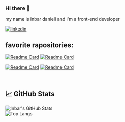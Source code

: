 ### Hi there 👋
my name is inbar danieli and i'm a front-end developer

<a href="https://www.linkedin.com/in/inbar-danieli" target="_blank">
<img src=https://img.shields.io/badge/linkedin-%231E77B5.svg?&style=for-the-badge&logo=linkedin&logoColor=white alt=linkedin />
</a>  


<br/>


## favorite rapositories:

[![Readme Card](https://github-readme-stats.vercel.app/api/pin/?username=InbarDanieli&repo=card-game)](https://github.com/InbarDanieli/card-game)
[![Readme Card](https://github-readme-stats.vercel.app/api/pin/?username=Pull-Request-Community&repo=pull-request-community-website)](https://github.com/Pull-Request-Community/pull-request-community-website)

[![Readme Card](https://github-readme-stats.vercel.app/api/pin/?username=InbarDanieli&repo=counter)](https://github.com/InbarDanieli/counter)
[![Readme Card](https://github-readme-stats.vercel.app/api/pin/?username=InbarDanieli&repo=responsive-carousel-react)](https://github.com/InbarDanieli/responsive-carousel-react)


<br/>


## 📈 GitHub Stats
![Inbar's GitHub Stats](https://github-readme-stats.vercel.app/api?username=InbarDanieli&show_icons=true&theme=gotham)
<br/>
![Top Langs](https://github-readme-stats.vercel.app/api/top-langs/?username=InbarDanieli&layout=compact)
